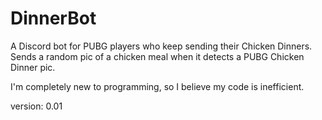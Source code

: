 # DinnerBot

A Discord bot for PUBG players who keep sending their Chicken Dinners. Sends a random pic of a chicken meal when it detects a PUBG Chicken Dinner pic.

I'm completely new to programming, so I believe my code is inefficient.

version: 0.01
